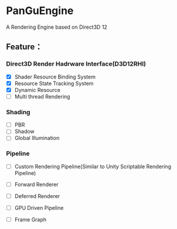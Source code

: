# PanGuEngine
A Rendering Engine based on Direct3D 12 <br>
## Feature：<br>

### Direct3D Render Hadrware Interface(D3D12RHI)
- [x] Shader Resource Binding System<br>
- [x] Resource State Tracking System<br>
- [x] Dynamic Resource
- [ ] Multi thread Rendering<br>

### Shading
- [ ] PBR<br>
- [ ] Shadow<br>
- [ ] Global Illumination

### Pipeline
- [ ] Custom Rendering Pipeline(Similar to Unity Scriptable Rendering Pipeline)<br>
- [ ] Forward Renderer<br>
- [ ] Deferred Renderer<br>
- [ ] GPU Driven Pipeline<br>
- [ ] Frame Graph<br>




